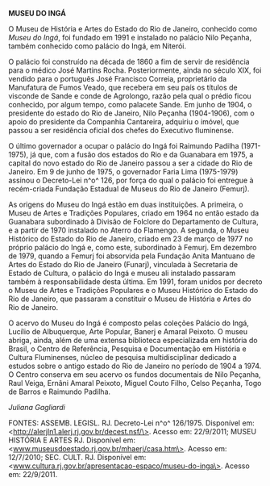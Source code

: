 **MUSEU DO INGÁ**

O Museu de História e Artes do Estado do Rio de Janeiro, conhecido como
*Museu do Ingá*, foi fundado em 1991 e instalado no palácio Nilo
Peçanha, também conhecido como palácio do Ingá, em Niterói.

O palácio foi construído na década de 1860 a fim de servir de residência
para o médico José Martins Rocha. Posteriormente, ainda no século XIX,
foi vendido para o português José Francisco Correia, proprietário da
Manufatura de Fumos Veado, que recebera em seu país os títulos de
visconde de Sande e conde de Agrolongo, razão pela qual o prédio ficou
conhecido, por algum tempo, como palacete Sande. Em junho de 1904, o
presidente do estado do Rio de Janeiro, Nilo Peçanha (1904-1906), com o
apoio do presidente da Companhia Cantareira, adquiriu o imóvel, que
passou a ser residência oficial dos chefes do Executivo fluminense.

O último governador a ocupar o palácio do Ingá foi Raimundo Padilha
(1971-1975), já que, com a fusão dos estados do Rio e da Guanabara em
1975, a capital do novo estado do Rio de Janeiro passou a ser a cidade
do Rio de Janeiro. Em 9 de junho de 1975, o governador Faria Lima
(1975-1979) assinou o Decreto-Lei n^o^ 126, por força do qual o palácio
foi entregue à recém-criada Fundação Estadual de Museus do Rio de
Janeiro (Femurj).

As origens do Museu do Ingá estão em duas instituições. A primeira, o
Museu de Artes e Tradições Populares, criado em 1964 no então estado da
Guanabara subordinado à Divisão de Folclore do Departamento de Cultura,
e a partir de 1970 instalado no Aterro do Flamengo. A segunda, o Museu
Histórico do Estado do Rio de Janeiro, criado em 23 de março de 1977 no
próprio palácio do Ingá e, como este, subordinado à Femurj. Em dezembro
de 1979, quando a Femurj foi absorvida pela Fundação Anita Mantuano de
Artes do Estado do Rio de Janeiro (Funarj), vinculada à Secretaria de
Estado de Cultura, o palácio do Ingá e museu ali instalado passaram
também à responsabilidade desta última. Em 1991, foram unidos por
decreto o Museu de Artes e Tradições Populares e o Museu Histórico do
Estado do Rio de Janeiro, que passaram a constituir o Museu de História
e Artes do Rio de Janeiro.

O acervo do Museu do Ingá é composto pelas coleções Palácio do Ingá,
Lucílio de Albuquerque, Arte Popular, Banerj e Amaral Peixoto. O museu
abriga, ainda, além de uma extensa biblioteca especializada em história
do Brasil, o Centro de Referência, Pesquisa e Documentação em História e
Cultura Fluminenses, núcleo de pesquisa multidisciplinar dedicado a
estudos sobre o antigo estado do Rio de Janeiro no período de 1904 a
1974. O Centro conserva em seu acervo os fundos documentais de Nilo
Peçanha, Raul Veiga, Ernâni Amaral Peixoto, Miguel Couto Filho, Celso
Peçanha, Togo de Barros e Raimundo Padilha.

*Juliana Gagliardi*

FONTES: ASSEMB. LEGISL. RJ. Decreto-Lei n^o^ 126/1975. Disponível em:
\<http://alerjln1.alerj.rj.gov.br/decest.nsf/\>. Acesso em: 22/9/2011;
MUSEU HISTÓRIA E ARTES RJ. Disponível em:
\<www.museusdoestado.rj.gov.br/mhaerj/casa.htm\>. Acesso em: 12/7/2010;
SEC. CULT. RJ. Disponível em:
\<www.cultura.rj.gov.br/apresentacao-espaco/museu-do-inga\>. Acesso em:
22/9/2011.
